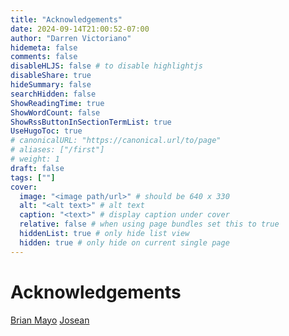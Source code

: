 ```yaml
---
title: "Acknowledgements"
date: 2024-09-14T21:00:52-07:00
author: "Darren Victoriano"
hidemeta: false
comments: false
disableHLJS: false # to disable highlightjs
disableShare: true
hideSummary: false
searchHidden: false
ShowReadingTime: true
ShowWordCount: false
ShowRssButtonInSectionTermList: true
UseHugoToc: true
# canonicalURL: "https://canonical.url/to/page"
# aliases: ["/first"]
# weight: 1
draft: false
tags: [""]
cover:
  image: "<image path/url>" # should be 640 x 330
  alt: "<alt text>" # alt text
  caption: "<text>" # display caption under cover
  relative: false # when using page bundles set this to true
  hiddenList: true # only hide list view
  hidden: true # only hide on current single page
---
```


# Acknowledgements

[Brian Mayo](https://medium.com/@protiumx/bash-gnu-stow-take-a-walk-while-your-new-macbook-is-being-set-up-351a6f2f9225)
[Josean](https://www.josean.com/posts/how-to-setup-neovim-2024)

